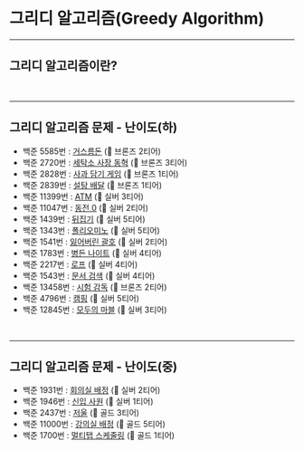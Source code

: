 # 그리디 알고리즘(Greedy Algorithm)

---
## 그리디 알고리즘이란?
</br>

---
## 그리디 알고리즘 문제 - 난이도(하)
* 백준 5585번 : [거스름돈](https://www.acmicpc.net/problem/5585) (🥉 브론즈 2티어)
* 백준 2720번 : [세탁소 사장 동혁](https://www.acmicpc.net/problem/2720) (🥉 브론즈 3티어)
* 백준 2828번 : [사과 담기 게임](https://www.acmicpc.net/problem/2828) (🥉 브론즈 1티어)
* 백준 2839번 : [설탕 배달](https://www.acmicpc.net/problem/2839) (🥉 브론즈 1티어)
* 백준 11399번 : [ATM](https://www.acmicpc.net/problem/11399) (🥈 실버 3티어)
* 백준 11047번 : [동전 0](https://www.acmicpc.net/problem/11047) (🥈 실버 2티어)
* 백준 1439번 : [뒤집기](https://www.acmicpc.net/problem/1439) (🥈 실버 5티어)
* 백준 1343번 : [폴리오미노](https://www.acmicpc.net/problem/1343) (🥈 실버 5티어)
* 백준 1541번 : [잃어버린 괄호](https://www.acmicpc.net/problem/1541) (🥈 실버 2티어)
* 백준 1783번 : [병든 나이트](https://www.acmicpc.net/problem/1783) (🥈 실버 4티어)
* 백준 2217번 : [로프](https://www.acmicpc.net/problem/2217) (🥈 실버 4티어)
* 백준 1543번 : [문서 검색](https://www.acmicpc.net/problem/1543) (🥈 실버 4티어)
* 백준 13458번 : [시험 감독](https://www.acmicpc.net/problem/13458) (🥉 브론즈 2티어)
* 백준 4796번 : [캠핑](https://www.acmicpc.net/problem/4796) (🥈 실버 5티어)
* 백준 12845번 : [모두의 마블](https://www.acmicpc.net/problem/2437) (🥈 실버 3티어)
</br>

---
## 그리디 알고리즘 문제 - 난이도(중)
* 백준 1931번 : [회의실 배정](https://www.acmicpc.net/problem/1931) (🥈 실버 2티어)
* 백준 1946번 : [신입 사원](https://www.acmicpc.net/problem/1946) (🥈 실버 1티어)
* 백준 2437번 : [저울](https://www.acmicpc.net/problem/2437) (🥇 골드 3티어)
* 백준 11000번 : [강의실 배정](https://www.acmicpc.net/problem/11000) (🥇 골드 5티어)
* 백준 1700번 : [멀티탭 스케줄링](https://www.acmicpc.net/problem/1700) (🥇 골드 1티어)
</br>
